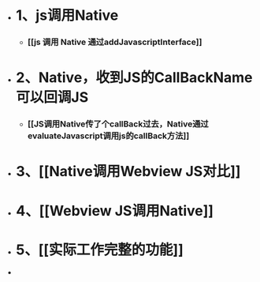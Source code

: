 - # 1、js调用Native
	- ### [[js 调用 Native 通过addJavascriptInterface]]
- # 2、Native，收到JS的CallBackName可以回调JS
	- ### [[JS调用Native传了个callBack过去，Native通过evaluateJavascript调用js的callBack方法]]
- # 3、[[Native调用Webview JS对比]]
- # 4、[[Webview JS调用Native]]
- # 5、[[实际工作完整的功能]]
-